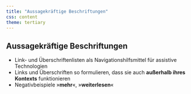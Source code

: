 ```yaml
---
title: "Aussagekräftige Beschriftungen"
css: content
theme: tertiary
---
```

## Aussagekräftige Beschriftungen

- Link- und Überschriftenlisten als Navigationshilfsmittel für assistive Technologien
- Links und Überschriften so formulieren, dass sie auch **außerhalb ihres Kontexts** funktionieren
- Negativbeispiele »**mehr**«, »**weiterlesen**«
